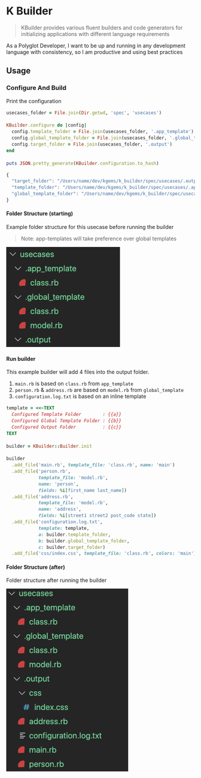 # K Builder

> KBuilder provides various fluent builders and code generators for initializing applications with different language requirements

As a Polyglot Developer, I want to be up and running in any development language with consistency, so I am productive and using best practices

## Usage

### Configure And Build

Print the configuration

```ruby
usecases_folder = File.join(Dir.getwd, 'spec', 'usecases')

KBuilder.configure do |config|
  config.template_folder = File.join(usecases_folder, '.app_template')
  config.global_template_folder = File.join(usecases_folder, '.global_template')
  config.target_folder = File.join(usecases_folder, '.output')
end

puts JSON.pretty_generate(KBuilder.configuration.to_hash)
```

```javascript
{
  "target_folder": "/Users/name/dev/kgems/k_builder/spec/usecases/.output",
  "template_folder": "/Users/name/dev/kgems/k_builder/spec/usecases/.app_template",
  "global_template_folder": "/Users/name/dev/kgems/k_builder/spec/usecases/.global_template"
}
```

#### Folder Structure (starting)

Example folder structure for this usecase before running the builder

> Note: app-templates will take preference over global templates

![](_usage_folder_before.png)

#### Run builder

This example builder will add 4 files into the output folder.

1. `main.rb` is based on `class.rb` from `app_template`
2. `person.rb` & `address.rb` are based on `model.rb` from `global_template`
3. `configuration.log.txt` is based on an inline template

```ruby
template = <<~TEXT
  Configured Template Folder        : {{a}}
  Configured Global Template Folder : {{b}}
  Configured Output Folder          : {{c}}
TEXT

builder = KBuilder::Builder.init

builder
  .add_file('main.rb', template_file: 'class.rb', name: 'main')
  .add_file('person.rb',
            template_file: 'model.rb',
            name: 'person',
            fields: %i[first_name last_name])
  .add_file('address.rb',
            template_file: 'model.rb',
            name: 'address',
            fields: %i[street1 street2 post_code state])
  .add_file('configuration.log.txt',
            template: template,
            a: builder.template_folder,
            b: builder.global_template_folder,
            c: builder.target_folder)
  .add_file('css/index.css', template_file: 'class.rb', colors: 'main')
```

#### Folder Structure (after)

Folder structure after running the builder

![](_usage_folder_after.png)
